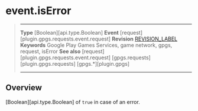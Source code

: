 # event.isError

> --------------------- ------------------------------------------------------------------------------------------
> __Type__              [Boolean][api.type.Boolean]
> __Event__             [request][plugin.gpgs.requests.event.request]
> __Revision__          [REVISION_LABEL](REVISION_URL)
> __Keywords__          Google Play Games Services, game network, gpgs, request, isError
> __See also__          [request][plugin.gpgs.requests.event.request]
>						[gpgs.requests][plugin.gpgs.requests]
>                       [gpgs.*][plugin.gpgs]
> --------------------- ------------------------------------------------------------------------------------------

## Overview

[Boolean][api.type.Boolean] of `true` in case of an error.